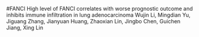 #FANCI
High level of FANCI correlates with worse prognostic outcome and inhibits immune infiltration in lung adenocarcinoma
Wujin Li, Mingdian Yu, Jiguang Zhang, Jianyuan Huang, Zhaoxian Lin, Jingbo Chen, Guichen Jiang, Xing Lin
